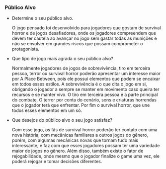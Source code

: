 ### Público Alvo
- Determine o seu público alvo.

  O jogo pensado foi desenvolvido para jogadores que gostam de survival horror e de jogos desafiadores, onde os jogadores compreendem que devem ter cautela ao avançar no jogo sem gastar todas as munições e não se envolver em grandes riscos que possam comprometer o protagonista.

- Que tipo de jogo mais agrada o seu público alvo?

  Normalmente jogadores de jogos de sobrevivência, tiro em terceira pessoa, terror ou survival horror poderão apresentar um interesse maior por A Place Between, pois ele possui elementos que podem se encaixar em todos esses estilos. A sobrevivência é o que dita o jogo em si, obrigando o jogador a sempre se manter em movimento caso queira ter recursos e se manter vivo. O tiro em terceira pessoa é a parte principal do combate. O terror por conta do cenário, sons e criaturas horrendas que o jogador terá que enfrentar. Por fim o survival horror, que une todos esses elementos em um só.

- Que desejos do público alvo o seu jogo satisfaz?

  Com esse jogo, os fãs de survival horror poderão ter contato com uma nova história, com mecânicas familiares a outros jogos do gênero, porém, com algumas mecânicas novas que tornam tudo mais interessante, e faz com que esses jogadores possam ter uma variedade maior de jogos no gênero. Além disso, também existe o fator de rejogabilidade, onde mesmo que o jogador finalize o game uma vez, ele poderá rejogar e tomar decisões diferentes.

